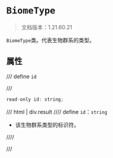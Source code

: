 # `BiomeType`

> 文档版本：1.21.60.21

`BiomeType`类。代表生物群系的类型。

## 属性

/// define
`id`


///

```js
read-only id: string;
```

/// html | div.result
//// define
`id`：`string`

- 该生物群系类型的标识符。


////

///


